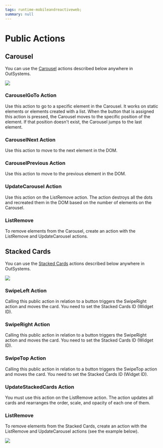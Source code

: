 ```yaml
---
tags: runtime-mobileandreactiveweb;
summary: null
---
```


# Public Actions

## Carousel

You can use the [Carousel](https://github.com/danielmarquespt/docs-product/tree/e7ea3f444d5129dab245c69ab72ae091554bc4fb/src/develop/ui/patterns/mobile/carousel.md%3E) actions described below anywhere in OutSystems.

![](../../../../../.gitbook/assets/carousel_actions.png)

### CarouselGoTo Action

Use this action to go to a specific element in the Carousel. It works on static elements or elements created with a list. When the button that is assigned this action is pressed, the Carousel moves to the specific position of the element. If that position doesn't exist, the Carousel jumps to the last element.

### CarouselNext Action

Use this action to move to the next element in the DOM.

### CarouselPrevious Action

Use this action to move to the previous element in the DOM.

### UpdateCarousel Action

Use this action on the ListRemove action. The action destroys all the dots and recreated them in the DOM based on the number of elements on the Carousel.

### ListRemove

To remove elements from the Carousel, create an action with the ListRemove and UpdateCarousel actions.

## Stacked Cards

You can use the [Stacked Cards](https://github.com/danielmarquespt/docs-product/tree/e7ea3f444d5129dab245c69ab72ae091554bc4fb/src/develop/ui/patterns/mobile/stackedcards.md%3E) actions described below anywhere in OutSystems.

![](../../../../../.gitbook/assets/stackedcards_actions.png)

### SwipeLeft Action

Calling this public action in relation to a button triggers the SwipeRight action and moves the card. You need to set the Stacked Cards ID \(Widget ID\).

### SwipeRight Action

Calling this public action in relation to a button triggers the SwipeRight action and moves the card. You need to set the Stacked Cards ID \(Widget ID\).

### SwipeTop Action

Calling this public action in relation to a button triggers the SwipeTop action and moves the card. You need to set the Stacked Cards ID \(Widget ID\).

### UpdateStackedCards Action

You must use this action on the ListRemove action. The action updates all cards and rearranges the order, scale, and opacity of each one of them.

### ListRemove

To remove elements from the Stacked Cards, create an action with the ListRemove and UpdateCarousel actions \(see the example below\).

![](../../../../../.gitbook/assets/listremove.png)

